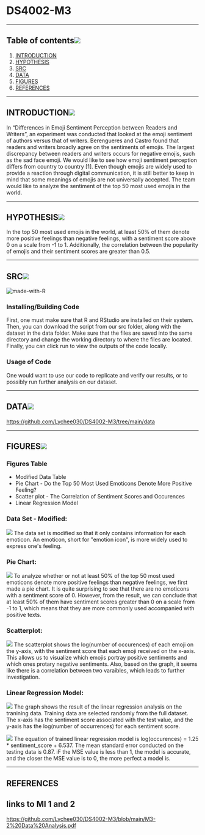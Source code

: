# DS4002-M3
---

## Table of contents[![](./images/pin.svg)](#table-of-contents)
1. [INTRODUCTION](#introduction)
2. [HYPOTHESIS](#hypothesis)
3. [SRC](#src)
4. [DATA](#data)
5. [FIGURES](#figures)
6. [REFERENCES](#references)

---

## INTRODUCTION[![](./images/pin.svg)](#introduction)
In “Differences in Emoji Sentiment Perception between Readers and Writers”, an experiment was conducted that looked at the emoji sentiment of authors versus
that of writers. Berengueres and Castro found that readers and writers broadly agree on the sentiments of emojis. The largest discrepancy between readers and writers occurs for negative emojis, such as the sad face emoji. We would like to see how emoji sentiment perception differs from country to country [1].
Even though emojis are widely used to provide a reaction through digital communication, it is still better to keep in mind that some meanings of emojis are not universally accepted. The team would like to analyze the sentiment of the top 50 most used emojis in the world. 

---

## HYPOTHESIS[![](./images/pin.svg)](#hypothesis)
In the top 50 most used emojis in the world, at least 50% of them denote more positive feelings than negative feelings, with a sentiment score above 0 on a scale from -1 to 1. Additionally, the correlation between the popularity of emojis and their sentiment scores are greater than 0.5. 

---

## SRC[![](./images/pin.svg)](#src)
![made-with-R](https://img.shields.io/badge/Made%20with-R-1f425f.svg)<br>

### Installing/Building Code
First, one must make sure that R and RStudio are installed on their system. Then, you can download the script from our src folder, along with the dataset in the data folder. Make sure that the files are saved into the same directory and change the working directory to where the files are located. Finally, you can click run to view the outputs of the code locally.


### Usage of Code
One would want to use our code to replicate and verify our results, or to possibly run further analysis on our dataset.


---
## DATA[![](./images/pin.svg)](#data)
https://github.com/Lychee030/DS4002-M3/tree/main/data



---

## FIGURES![](./images/pin.svg)

### **Figures Table**
* Modified Data Table
* Pie Chart - Do the Top 50 Most Used Emoticons Denote More Positive Feeling?
* Scatter plot - The Correlation of Sentiment Scores and Occurences
* Linear Regression Model


### **Data Set - Modified:**
![](./figures/dataset_emoticons.png)
The data set is modified so that it only contains information for each emoticon. An emoticon, short for "emotion icon", is more widely used to express one's feeling.

### **Pie Chart:**
![](./figures/emoticon_pie.png)
To analyze whether or not at least 50% of the top 50 most used emoticons denote more positive feelings than negative feelings, we first made a pie chart. It is quite surprising to see that there are no emoticons with a sentiment score of 0. However, from the result, we can conclude that at least 50% of them have sentiment scores greater than 0 on a scale from -1 to 1, which means that they are more commonly used accompanied with positive texts. 

### **Scatterplot:**
![](./figures/score_and_occur.png)
The scatterplot shows the log(number of occurences) of each emoji on the y-axis, with the sentiment score that each emoji received on the x-axis. This allows us to visualize which emojis portray positive sentiments and which ones protary negative sentiments. Also, based on the graph, it seems like there is a correlation between two varaibles, which leads to further investigation.

### **Linear Regression Model:**
![](./figures/linear_reg_model.png)
The graph shows the result of the linear regression analysis on the tranining data. Training data are selected randomly from the full dataset. The x-axis has the sentiment score associated with the test value, and the y-axis has the log(number of occurrences) for each sentiment score. 

![](./figures/linear_reg_data.png)
The equation of trained linear regression model is log(occurences) = 1.25 * sentiment_score + 6.537. The mean standard error conducted on the testing data is 0.87. iF the MSE value is less than 1, the model is accurate, and the closer the MSE value is to 0, the more perfect a model is. 

---

## REFERENCES
## links to MI 1 and 2
https://github.com/Lychee030/DS4002-M3/blob/main/M3-2%20Data%20Analysis.pdf
